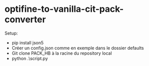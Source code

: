 # optifine-to-vanilla-cit-pack-converter

Setup:
- pip install json5
- Créer un config.json comme en exemple dans le dossier defaults
- Git clone PACK_HB à la racine du repository local
- python .\script.py